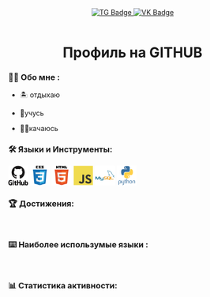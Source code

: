 <div id="badges" align ="center">
<a href = "https://t.me/alishka_komilov">
  <img src = "https://img.shields.io/badge/TG-blue?style=for-the-badges&logo=TG&logoColor=white" alt="TG Badge"/>
</a>
<a href = "https://mail.google.com/mail/u/0/#inbox">
  <img src = "https://img.shields.io/badge/EMAIL-red?style=for-the-badge&logo=Gmail&logoColor=white" alt="VK Badge"/>
</a>
</div>
<div id="viewprof" align="center" >
  <img src = "https://komarev.com/ghpvc/?username=alishka52&style=flat-square&color=blue" alt=""/>
</div>
<div id="heythere" align="center">
  <h1>Профиль на GITHUB</h1>
</div>


### :man_technologist: Обо мне :

- :desert_island: отдыхаю
  
- :hear_no_evil:учусь
  
- :running_man:качаюсь


### :hammer_and_wrench: Языки и Инструменты:


<div>
  <img src="https://github.com/devicons/devicon/blob/master/icons/github/github-original-wordmark.svg" width="40" height="40"/>
  <img src="https://github.com/devicons/devicon/blob/master/icons/css3/css3-original-wordmark.svg" width="40" height="40"/>
  <img src="https://github.com/devicons/devicon/blob/master/icons/html5/html5-original-wordmark.svg" width="40" height="40"/>
  <img src="https://github.com/devicons/devicon/blob/master/icons/javascript/javascript-original.svg" width="40" height="40"/>
  <img src="https://github.com/devicons/devicon/blob/master/icons/mysql/mysql-original-wordmark.svg" width="40" height="40"/>
  <img src="https://github.com/devicons/devicon/blob/master/icons/python/python-original-wordmark.svg" width="40" height="40"/>
</div>


### :trophy: Достижения:
<div>
  <img src="https://github-profile-trophy.vercel.app/?username=alishka52" alt=""/>
</div>


### :keyboard: Наиболее использумые языки :
<div>
  <img src="https://github-readme-stats.vercel.app/api/top-langs/?username=alishka52" alt=""/>
</div>

### :bar_chart: Статистика активности:
<div>
   <img src="https://github-readme-activity-graph.vercel.app/graph/?username=alishka52" alt=""/>
</div>
